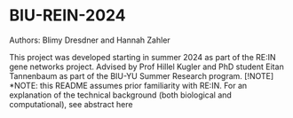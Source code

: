 # BIU-REIN-2024
Authors: Blimy Dresdner and Hannah Zahler

This project was developed starting in summer 2024 as part of the RE:IN gene networks project. Advised by Prof Hillel Kugler and PhD student Eitan Tannenbaum as part of the BIU-YU Summer Research program.
 [!NOTE]  *NOTE: this README assumes prior familiarity with RE:IN. For an explanation of the technical background (both biological and computational), see abstract here


